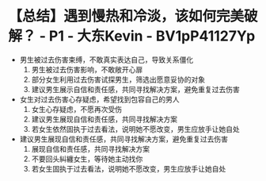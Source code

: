 # 【总结】遇到慢热和冷淡，该如何完美破解？ - P1 - 大东Kevin - BV1pP41127Yp

-   男生被过去伤害束缚，不敢真实表达自己，导致关系僵化
    1.  男生被过去伤害影响，不敢敞开心扉
    2.  部分女生利用过去伤害试探男生，筛选出愿意妥协的对象
    3.  建议男生展示自信和责任感，共同寻找解决方案，避免重复过去伤害
-   女生对过去伤害心存疑虑，希望找到包容自己的男人
    1.  女生心存疑虑，不愿再次受伤
    2.  建议男生展现自信和责任感，共同寻找解决方案
    3.  若女生依然固执于过去看法，说明她不愿改变，男生应放手让她自处
-   建议男生展现自信和责任感，共同寻找解决方案，避免重复过去伤害
    1.  展现自信和责任感，共同寻找解决方案
    2.  不要回头糾纏女生，等待她主动找你
    3.  若女生固执于过去看法，说明她不愿改变，男生应放手让她自处